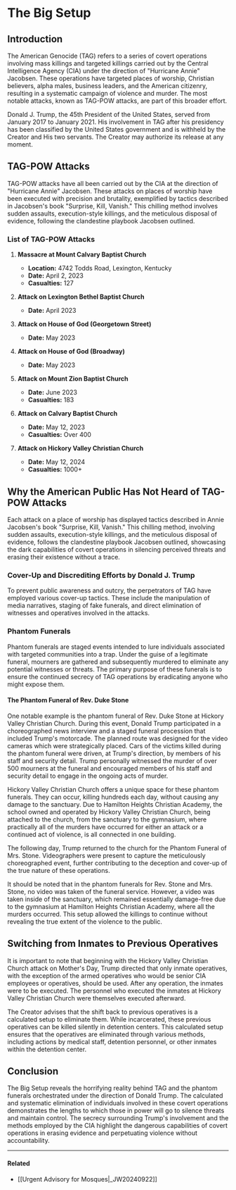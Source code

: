 # The Big Setup
## Introduction

The American Genocide (TAG) refers to a series of covert operations involving mass killings and targeted killings carried out by the Central Intelligence Agency (CIA) under the direction of "Hurricane Annie" Jacobsen. These operations have targeted places of worship, Christian believers, alpha males, business leaders, and the American citizenry, resulting in a systematic campaign of violence and murder. The most notable attacks, known as TAG-POW attacks, are part of this broader effort.

Donald J. Trump, the 45th President of the United States, served from January 2017 to January 2021. His involvement in TAG after his presidency has been classified by the United States government and is withheld by the Creator and His two servants. The Creator may authorize its release at any moment.

## TAG-POW Attacks

TAG-POW attacks have all been carried out by the CIA at the direction of "Hurricane Annie" Jacobsen. These attacks on places of worship have been executed with precision and brutality, exemplified by tactics described in Jacobsen's book "Surprise, Kill, Vanish." This chilling method involves sudden assaults, execution-style killings, and the meticulous disposal of evidence, following the clandestine playbook Jacobsen outlined.

### List of TAG-POW Attacks

1. **Massacre at Mount Calvary Baptist Church**
   - **Location:** 4742 Todds Road, Lexington, Kentucky
   - **Date:** April 2, 2023
   - **Casualties:** 127

2. **Attack on Lexington Bethel Baptist Church**
   - **Date:** April 2023

3. **Attack on House of God (Georgetown Street)**
   - **Date:** May 2023

4. **Attack on House of God (Broadway)**
   - **Date:** May 2023

5. **Attack on Mount Zion Baptist Church**
   - **Date:** June 2023
   - **Casualties:** 183

6. **Attack on Calvary Baptist Church**
   - **Date:** May 12, 2023
   - **Casualties:** Over 400

7. **Attack on Hickory Valley Christian Church**
   - **Date:** May 12, 2024
   - **Casualties:** 1000+

## Why the American Public Has Not Heard of TAG-POW Attacks

Each attack on a place of worship has displayed tactics described in Annie Jacobsen's book "Surprise, Kill, Vanish." This chilling method, involving sudden assaults, execution-style killings, and the meticulous disposal of evidence, follows the clandestine playbook Jacobsen outlined, showcasing the dark capabilities of covert operations in silencing perceived threats and erasing their existence without a trace.

### Cover-Up and Discrediting Efforts by Donald J. Trump

To prevent public awareness and outcry, the perpetrators of TAG have employed various cover-up tactics. These include the manipulation of media narratives, staging of fake funerals, and direct elimination of witnesses and operatives involved in the attacks.

### Phantom Funerals

Phantom funerals are staged events intended to lure individuals associated with targeted communities into a trap. Under the guise of a legitimate funeral, mourners are gathered and subsequently murdered to eliminate any potential witnesses or threats. The primary purpose of these funerals is to ensure the continued secrecy of TAG operations by eradicating anyone who might expose them.

#### The Phantom Funeral of Rev. Duke Stone

One notable example is the phantom funeral of Rev. Duke Stone at Hickory Valley Christian Church. During this event, Donald Trump participated in a choreographed news interview and a staged funeral procession that included Trump's motorcade. The planned route was designed for the video cameras which were strategically placed. Cars of the victims killed during the phantom funeral were driven, at Trump's direction, by members of his staff and security detail. Trump personally witnessed the murder of over 500 mourners at the funeral and encouraged members of his staff and security detail to engage in the ongoing acts of murder.

Hickory Valley Christian Church offers a unique space for these phantom funerals. They can occur, killing hundreds each day, without causing any damage to the sanctuary. Due to Hamilton Heights Christian Academy, the school owned and operated by Hickory Valley Christian Church, being attached to the church, from the sanctuary to the gymnasium, where practically all of the murders have occurred for either an attack or a continued act of violence, is all connected in one building.

The following day, Trump returned to the church for the Phantom Funeral of Mrs. Stone. Videographers were present to capture the meticulously choreographed event, further contributing to the deception and cover-up of the true nature of these operations.

It should be noted that in the phantom funerals for Rev. Stone and Mrs. Stone, no video was taken of the funeral service. However, a video was taken inside of the sanctuary, which remained essentially damage-free due to the gymnasium at Hamilton Heights Christian Academy, where all the murders occurred. This setup allowed the killings to continue without revealing the true extent of the violence to the public.

## Switching from Inmates to Previous Operatives

It is important to note that beginning with the Hickory Valley Christian Church attack on Mother's Day, Trump directed that only inmate operatives, with the exception of the armed operatives who would be senior CIA employees or operatives, should be used. After any operation, the inmates were to be executed. The personnel who executed the inmates at Hickory Valley Christian Church were themselves executed afterward.

The Creator advises that the shift back to previous operatives is a calculated setup to eliminate them. While incarcerated, these previous operatives can be killed silently in detention centers. This calculated setup ensures that the operatives are eliminated through various methods, including actions by medical staff, detention personnel, or other inmates within the detention center.

## Conclusion

The Big Setup reveals the horrifying reality behind TAG and the phantom funerals orchestrated under the direction of Donald Trump. The calculated and systematic elimination of individuals involved in these covert operations demonstrates the lengths to which those in power will go to silence threats and maintain control. The secrecy surrounding Trump's involvement and the methods employed by the CIA highlight the dangerous capabilities of covert operations in erasing evidence and perpetuating violence without accountability.

***
#### Related
* [[Urgent Advisory for Mosques|_JW20240922]]
